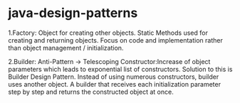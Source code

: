 # java-design-patterns

1.Factory: Object for creating other objects. Static Methods used for creating and returning objects. Focus on code and
implementation rather than object management / initialization.

2.Builder: Anti-Pattern -> Telescoping Constructor:Increase of object parameters which leads to exponential list of
constructors. Solution to this is Builder Design Pattern. Instead of using numerous constructors, builder uses another
object. A builder that receives each initialization parameter step by step and returns the constructed object at once.